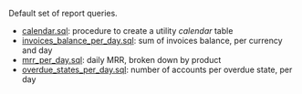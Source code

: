 Default set of report queries.

* [calendar.sql](https://github.com/killbill/killbill-analytics-plugin/blob/master/src/main/resources/reports/calendar.sql): procedure to create a utility *calendar* table
* [invoices_balance_per_day.sql](https://github.com/killbill/killbill-analytics-plugin/blob/master/src/main/resources/reports/invoices_balance_per_day.sql): sum of invoices balance, per currency and day
* [mrr_per_day.sql](https://github.com/killbill/killbill-analytics-plugin/blob/master/src/main/resources/reports/mrr_per_day.sql): daily MRR, broken down by product
* [overdue_states_per_day.sql](https://github.com/killbill/killbill-analytics-plugin/blob/master/src/main/resources/reports/overdue_states_per_day.sql): number of accounts per overdue state, per day
